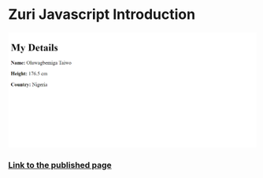 # Zuri Javascript Introduction

![alt-text](screen.png)

### [Link to the published page](https://newkoncept.github.io/zuri_js_intro/)
